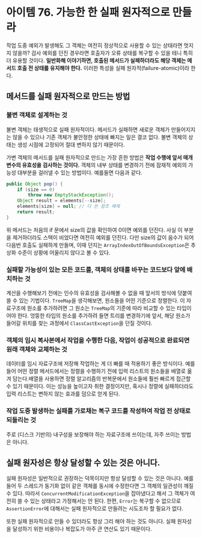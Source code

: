 # 아이템 76. 가능한 한 실패 원자적으로 만들라
작업 도중 예외가 발생해도 그 객체는 여전히 정상적으로 사용할 수 있는 상태라면 멋지지 않을까? 검사 예외를 던진 경우라면 호출자가 오류 상태를 복구할 수 있을 테니 특히 더 유용할 것이다. **일반화해 이야기하면, 호출된 메서드가 실패하더라도 해당 객체는 메서드 호출 전 상태를 유지해야 한다.** 이러한 특성을 실패 원자적(failure-atomic)이라 한다.

## 메서드를 실패 원자적으로 만드는 방법
### 불변 객체로 설계하는 것
불변 객체는 태생적으로 실패 원자적이다. 메서드가 실패하면 새로운 객체가 만들어지지는 않을 수 있으나 기존 객체가 불안정한 상태에 빠지는 일은 결코 없다. 불변 객체의 상태는 생성 시점에 고정되어 절대 변하지 않기 때문이다.

가변 객체의 메서드를 실패 원자적으로 만드는 가장 흔한 방법은 **작업 수행에 앞서 매개변수의 유효성을 검사하는 것이다.** 객체의 내부 상태를 변경하기 전에 잠재적 예외의 가능성 대부분을 걸러낼 수 있는 방법이다. 예를들면 다음과 같다.

```java
public Object pop() {
    if (size == 0)
        throw new EmptyStackException();
    Object result = elements[--size];
    elements[size] = null; // 다 쓴 참조 해제
    return result;
}
```

위 메서드는 처음의 if 문에서 size의 값을 확인하여 0이면 예외를 던진다. 사실 이 부분을 제거하더라도 스택이 비었다면 여전히 예외를 던진다. 다만 size의 값이 음수가 되어 다음번 호출도 실패하게 만들며, 이때 던지는 `ArrayIndexOutOfBoundsException`은 추상화 수준이 상황에 어울리지 않다고 볼 수 있다.

### 실패할 가능성이 있는 모든 코드를, 객체의 상태를 바꾸는 코드보다 앞에 배치하는 것
계산을 수행해보기 전에는 인수의 유효성을 검사해볼 수 없을 때 앞서의 방식에 덧붙여 쓸 수 있는 기법이다. `TreeMap`을 생각해보면, 원소들을 어떤 기준으로 정렬한다. 이 자료구조에 원소를 추가하려면 그 원소는 `TreeMap`의 기준에 따라 비교할 수 있는 타입이어야 한다. 엉뚱한 타입의 원소를 추가하려 들면 트리를 변경하기에 앞서, 해당 원소가 들어갈 위치를 찾는 과정에서 `ClassCastException`을 던질 것이다.

### 객체의 임시 복사본에서 작업을 수행한 다음, 작업이 성공적으로 완료되면 원래 객체와 교체하는 것
데이터를 임시 자료구조에 저장해 작업하는 게 더 빠를 때 적용하기 좋은 방식이다. 예를 들어 어떤 정렬 메서드에서는 정렬을 수행하기 전에 입력 리스트의 원소들을 배열로 옮겨 담는다.배열을 사용하면 정렬 알고리즘의 반복문에서 원소들에 훨씬 빠르게 접근할 수 있기 때문이다. 이는 성능을 높이고자 취한 결정이지만, 혹시나 정렬에 실패하더라도 입력 리스트는 변하지 않는 효과를 덤으로 얻게 된다.

### 작업 도중 발생하는 실패를 가로채는 복구 코드를 작성하여 작업 전 상태로 되돌리는 것
주로 (디스크 기반의) 내구성을 보장해야 하는 자료구조에 쓰이는데, 자주 쓰이는 방법은 아니다.

## 실패 원자성은 항상 달성할 수 있는 것은 아니다.
실패 원자성은 일반적으로 권장하는 덕목이지만 항상 달성할 수 있는 것은 아니다. 예를 들어 두 스레드가 동기화 없이 같은 객체를 동시에 수정한다면 그 객체의 일관성이 깨질 수 있다. 따라서 `ConcurrentModificationException`을 잡아냈다고 해서 그 객체가 여전히 쓸 수 있는 상태라고 가정해서는 안 된다. 한편, `Error`는 복구할 수 없으므로 `AssertionError`에 대해서는 실패 원자적으로 만들려는 시도조차 할 필요가 없다.

또한 실패 원자적으로 만들 수 있더라도 항상 그리 해야 하는 것도 아니다. 실패 원자성을 달성하기 위한 비용이나 복잡도가 아주 큰 연산도 있기 때문이다.